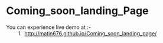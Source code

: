 # Coming_soon_landing_Page

You can experience live demo at :-<br>
    &emsp;&emsp; 1.&nbsp; http://matin676.github.io/Coming_soon_landing_page/ <br>
